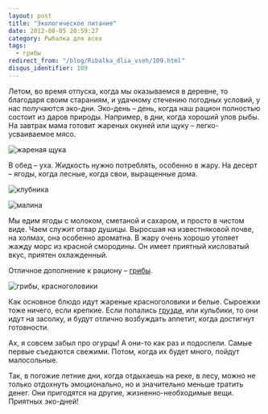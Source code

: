 ```yaml
---
layout: post
title: "Экологическое питание"
date: 2012-08-05 20:59:27
category: Рыбалка для всех
tags:
  - грибы
redirect_from: "/blog/Ribalka_dlia_vseh/109.html"
disqus_identifier: 109
---
```

Летом, во время отпуска, когда мы оказываемся в деревне, то благодаря
своим стараниям, и удачному стечению погодных условий, у нас получаются
эко-дни. Эко-день – день, когда наш рацион полностью состоит из даров
природы. Например, в дни, когда хороший улов рыбы. На завтрак мама
готовит жареных окуней или щуку – легко-усваиваемое мясо.

![жареная
щука](http://fishingguru.ru/uploads/images/00/00/01/2012/08/05/d3b189.jpg)

В обед – уха. Жидкость нужно потреблять, особенно в жару. На десерт –
ягоды, когда лесные, когда свои, выращенные дома.

![клубника](http://fishingguru.ru/uploads/images/00/00/01/2012/08/05/3f3187.jpg)

![малина](http://fishingguru.ru/uploads/images/00/00/01/2012/08/05/ca02f5.jpg)

Мы едим ягоды с молоком, сметаной и сахаром, и просто в чистом виде.
Чаем служит отвар душицы. Выросшая на известняковой почве, на холмах,
она особенно ароматна. В жару очень хорошо утоляет жажду морс из красной
смородины. Он имеет приятный кисловатый вкус, приятен охлажденный.

Отличное дополнение к рациону – [грибы][1].

![грибы,
красноголовики](http://fishingguru.ru/uploads/images/00/00/01/2012/08/05/fceb6d.jpg)

Как основное блюдо идут жареные красноголовики и белые. Сыроежки тоже
ничего, если крепкие. Если попались [грузди][2], или кульбики, то они идут
на засолку, и будут отлично возбуждать аппетит, когда достигнут готовности.

Ах, я совсем забыл про огурцы! А они-то как раз и подоспели. Самые
первые съедаются свежими. Потом, когда их будет много, пойдут
малосольные.

Так, в погожие летние дни, когда отдыхаешь на реке, в лесу, можно не
только отдохнуть эмоционально, но и значительно меньше тратить денег.
Они пригодятся на другие, жизненно-необходимые вещи. Приятных эко-дней!

[1]: /blog/lesoparki/565.html
[2]: /blog/lesoparki/161.html
